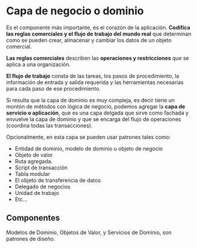 ﻿# Capa de negocio o dominio

Es el componente más importante,  es el corazón de la aplicación. **Codifica las reglas comerciales y el flujo de trabajo del mundo real** que determinan como se pueden crear, almacenar y cambiar los datos de un objeto comercial.

**Las reglas comerciales** describen las **operaciones y restricciones** que se aplica a una organización.

**El flujo de trabajo** consta de las tareas, los pasos de procedimiento, la información de entrada y salida requerida y las herramientas necesarias para cada paso de ese procedimiento.

Si resulta que la capa de dominio es muy compleja, es decir tiene un montón de métodos con  lógica de negocio, podemos agregar la **capa de servicio o aplicación**, que es una capa delgada que sirve como fachada y envuelve la capa de dominio y que se encarga del flujo de operaciones (coordina todas las transacciones).

Opcionalmente, en esta capa se pueden usar patrones tales como:

- Entidad de dominio, modelo de dominio u objeto de negocio
- Objeto de valor
- Ruta agregada.
- Script de transacción
- Tabla modular
- El objeto de transferencia de datos
- Delegado de negocios
- Unidad de trabajo
- Etc...

## Componentes

Modelos de Dominio, Objetos de Valor, y Servicios de Dominio, son patrones de diseño.